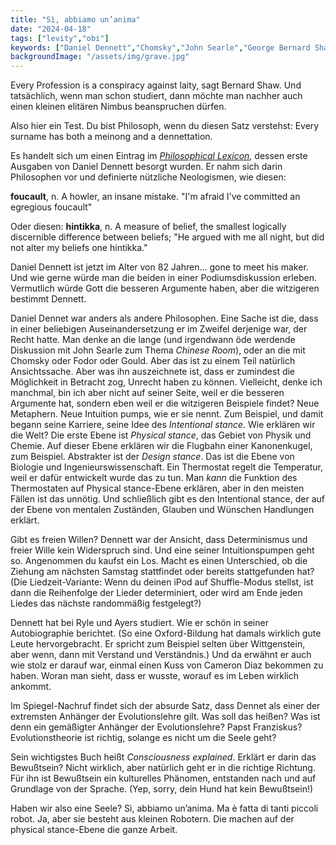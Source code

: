 ```yaml
---
title: "Sì, abbiamo un’anima"
date: "2024-04-18"
tags: ["levity","obi"]
keywords: ["Daniel Dennett","Chomsky","John Searle","George Bernard Shaw"]
backgroundImage: "/assets/img/grave.jpg"
---
```

Every Profession is a conspiracy against laity, sagt Bernard Shaw. Und tatsächlich, wenn man schon studiert, dann möchte man nachher auch einen kleinen elitären Nimbus beanspruchen dürfen.

Also hier ein Test. Du bist Philosoph, wenn du diesen Satz verstehst: Every surname has both a meinong and a dennettation.

Es handelt sich um einen Eintrag im [ *Philosophical Lexicon*](https://dl.tufts.edu/concern/pdfs/jw827p68f), dessen erste Ausgaben von Daniel Dennett besorgt wurden. Er nahm sich darin Philosophen vor und definierte nützliche Neologismen, wie diesen:

**foucault**, n. A howler, an insane mistake. "I'm afraid I've committed an egregious
foucault"

Oder diesen: 
**hintikka**, n. A measure of belief, the smallest logically discernible difference between beliefs; "He argued with me all night, but did not alter my beliefs one hintikka."

Daniel Dennett ist jetzt im Alter von 82 Jahren... gone to meet his maker. Und wie gerne würde man die beiden in einer Podiumsdiskussion erleben. Vermutlich würde Gott die besseren Argumente haben, aber die witzigeren bestimmt Dennett.

Daniel Dennet war anders als andere Philosophen. Eine Sache ist die, dass in einer beliebigen Auseinandersetzung er im Zweifel derjenige war, der Recht hatte. Man denke an die lange (und irgendwann öde werdende Diskussion mit John Searle zum Thema *Chinese Room*), oder an die mit Chomsky oder Fodor oder Gould. Aber das ist zu einem Teil natürlich Ansichtssache. Aber was ihn auszeichnete ist, dass er zumindest die Möglichkeit in Betracht zog, Unrecht haben zu können. Vielleicht, denke ich manchmal, bin ich aber nicht auf seiner Seite, weil er die besseren Argumente hat, sondern eben weil er die witzigeren Beispiele findet? Neue Metaphern. Neue Intuition pumps, wie er sie nennt. Zum Beispiel, und damit begann seine Karriere, seine Idee des *Intentional stance*. Wie erklären wir die Welt? Die erste Ebene ist *Physical stance*, das Gebiet von Physik und Chemie. Auf dieser Ebene erklären wir die Flugbahn einer Kanonenkugel, zum Beispiel. Abstrakter ist der *Design stance*. Das ist die Ebene von Biologie und Ingenieurswissenschaft. Ein Thermostat regelt die Temperatur, weil er dafür entwickelt wurde das zu tun. Man *kann* die Funktion des Thermostaten auf Physical stance-Ebene erklären, aber in den meisten Fällen ist das unnötig. Und schließlich gibt es den Intentional stance, der auf der Ebene von mentalen Zuständen, Glauben und Wünschen Handlungen erklärt.

Gibt es freien Willen? Dennett war der Ansicht, dass Determinismus und freier Wille kein Widerspruch sind. Und eine seiner Intuitionspumpen geht so. Angenommen du kaufst ein Los. Macht es einen Unterschied, ob die Ziehung am nächsten Samstag stattfindet oder bereits stattgefunden hat? (Die Liedzeit-Variante: Wenn du deinen iPod auf Shuffle-Modus stellst, ist dann die Reihenfolge der Lieder determiniert, oder wird am Ende jeden Liedes das nächste randommäßig festgelegt?)

Dennett hat bei Ryle und Ayers studiert. Wie er schön in seiner Autobiographie berichtet. (So eine Oxford-Bildung hat damals wirklich gute Leute hervorgebracht. Er spricht zum Beispiel selten über Wittgenstein, aber wenn, dann mit Verstand und Verständnis.) Und da erwähnt er auch wie stolz er darauf war, einmal einen Kuss von Cameron Diaz bekommen zu haben. Woran man sieht, dass er wusste, worauf es im Leben wirklich ankommt.

Im Spiegel-Nachruf findet sich der absurde Satz, dass Dennet als einer der extremsten Anhänger der Evolutionslehre gilt. Was soll das heißen? Was ist denn ein gemäßigter Anhänger der Evolutionslehre? Papst Franziskus? Evolutionstheorie ist richtig, solange es nicht um die Seele geht?

Sein wichtigstes Buch heißt *Consciousness explained*. Erklärt er darin das Bewußtsein? Nicht wirklich, aber natürlich geht er in die richtige Richtung. Für ihn ist Bewußtsein ein kulturelles Phänomen, entstanden nach und auf Grundlage von der Sprache. (Yep, sorry, dein Hund hat kein Bewußtsein!)

Haben wir also eine Seele? Sì, abbiamo un’anima. Ma è fatta di tanti piccoli robot. Ja, aber sie besteht aus kleinen Robotern. Die machen auf der physical stance-Ebene die ganze Arbeit.


